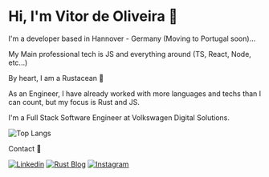 
<!--
**vitordeoliveira/vitordeoliveira** is a ✨ _special_ ✨ repository because its `README.md` (this file) appears on your GitHub profile.

Here are some ideas to get you started:

- 🔭 I’m currently working on ...
- 🌱 I’m currently learning ...
- 👯 I’m looking to collaborate on ...
- 🤔 I’m looking for help with ...
- 💬 Ask me about ...
- 📫 How to reach me: ...
- 😄 Pronouns: ...
- ⚡ Fun fact: ...

- [Instagram](https://www.instagram.com/vitor_olive_/)
-->

# Hi, I'm Vitor de Oliveira 🦀
I'm a developer based in Hannover - Germany (Moving to Portugal soon)...

My Main professional tech is JS and everything around (TS, React, Node, etc...)

By heart, I am a Rustacean 🦀

As an Engineer, I have already worked with more languages and techs than I can count, but my focus is Rust and JS.

I'm a Full Stack Software Engineer at Volkswagen Digital Solutions.


  ![Top Langs](https://github-readme-stats.vercel.app/api/top-langs/?username=vitordeoliveira&theme=calm&hide=jupyter%20notebook&layout=compact&langs_count=6)

Contact 🤝


[![Linkedin](https://img.shields.io/badge/LinkedIn-0077B5?style=for-the-badge&logo=linkedin&logoColor=white)](https://www.linkedin.com/in/vitor-de-oliveira)
[![Rust Blog](https://img.shields.io/badge/Rust%20Blog-B7410E?style=for-the-badge&logo=rust&link=https://vitor.rs)](https://vitor.ws)
[![Instagram](https://img.shields.io/badge/Instagram-pink?style=for-the-badge&logo=instagram&link=https://www.instagram.com/vitor_olive_/)](https://www.instagram.com/vitor_olive_/)
